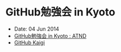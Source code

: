 GitHub勉強会 in Kyoto
=====================
- Date: 04 Jun 2014
- [GitHub勉強会 in Kyoto : ATND](http://atnd.org/events/50935)
- [GitHub Kaigi](http://githubkaigi.org/index.html)
